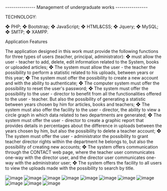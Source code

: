 --------------- Management of undergraduate works  ----------------

TECHNOLOGY:

 ❖ PHP; 
 ❖ Bootstrap;
 ❖ JavaScript;
 ❖ HTML&CSS; 
 ❖ Jquery; 
 ❖ MySQL;
 ❖ SMTP; 
 ❖ XAMPP. 

Application Features

 The application designed in this work must provide the following functions for three types of users (teacher, principal, administrator): 
❖ must allow the user - teacher to add, delete, edit information related to the System, books or uploaded articles;
❖ The system must allow the user - the teacher the possibility to perform a statistic related to his uploads, between years or this year;
❖ The system must offer the possibility to create a new account and with the ability to authenticate;
❖ The computer system must offer the possibility to reset the user's password;
❖ The system must offer the possibility to the user - director to benefit from all the functionalities offered to the user - teacher. But also the possibility of generating a statistic between years chosen by him for articles, books and teachers;
❖ The system must also offer the facility to the user - director, the ability to view a circle graph in which data related to two departments are generated;
❖ The system must offer the user - director to create a graphic report that provides details in percentages about the difference in uploads between the years chosen by him, but also the possibility to delete a teacher account;
❖ The system must offer the user - administrator the possibility to grant teacher director rights within the department he belongs to, but also the possibility of creating new accounts;
❖ The system offers communication through the CONTACT web page, where the teacher user communicates one-way with the director user, and the director user communicates one-way with the administrator user;
❖ The system offers the facility to all users to view the uploads made with the possibility to search by title.

![image](https://github.com/Dumitru02/Managing-undergraduate-theses-at-the-university-level/assets/50013943/a16ce0b1-a4d9-48d8-84df-396db64447c3)
![image](https://github.com/Dumitru02/Managing-undergraduate-theses-at-the-university-level/assets/50013943/7c916ead-87a0-4fef-9f31-fcaa16428709)
![image](https://github.com/Dumitru02/Managing-undergraduate-theses-at-the-university-level/assets/50013943/f2b1447b-967f-4d4b-a860-45a0e0f96041)
![image](https://github.com/Dumitru02/Managing-undergraduate-theses-at-the-university-level/assets/50013943/2b6df918-6e9c-4b4c-a79f-c99de620512e)
![image](https://github.com/Dumitru02/Managing-undergraduate-theses-at-the-university-level/assets/50013943/9ab29251-735c-4a2b-8ff4-91c93b5965d5)
![image](https://github.com/Dumitru02/Managing-undergraduate-theses-at-the-university-level/assets/50013943/c62f7312-2921-4a18-ab56-08030357dd52)
![image](https://github.com/Dumitru02/Managing-undergraduate-theses-at-the-university-level/assets/50013943/fad17cd7-50e3-4bf4-a2fd-faedd1bf41ad)
![image](https://github.com/Dumitru02/Managing-undergraduate-theses-at-the-university-level/assets/50013943/bca1a510-a650-4b4d-9b90-1131d28772a7)
![image](https://github.com/Dumitru02/Managing-undergraduate-theses-at-the-university-level/assets/50013943/2b9d334d-2d5a-404c-866b-9954737fb59b)
![image](https://github.com/Dumitru02/Managing-undergraduate-theses-at-the-university-level/assets/50013943/f9965287-67c5-4d0e-afde-ed9574538154)
![image](https://github.com/Dumitru02/Managing-undergraduate-theses-at-the-university-level/assets/50013943/136a3cc4-7b79-4170-a219-26f566e686f4)











